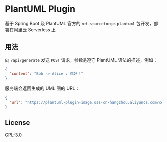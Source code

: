 # PlantUML Plugin

基于 Spring Boot 及 PlantUML 官方的 `net.sourceforge.plantuml` 包开发，部署在阿里云 Serverless 上

## 用法

向 `/api/generate` 发送 `POST` 请求，参数是遵守 PlantUML 语法的描述，例如：

```json
{
  "content": "Bob -> Alice : 你好！"
}
```

服务端会返回生成的 UML 图的 URL：

```json
{
  "url": "https://plantuml-plugin-image.oss-cn-hangzhou.aliyuncs.com/cd34de7eaf8d88f72b51756e59c90dc3.svg"
}
```

## License

[GPL-3.0](./LICENSE)